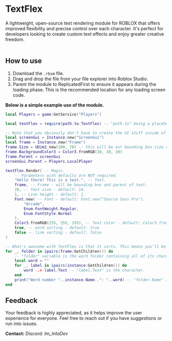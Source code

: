 # TextFlex
A lightweight, open-source text rendering module for ROBLOX that offers improved flexibility and precise control over each character. It's perfect for developers looking to create custom text effects and enjoy greater creative freedom.
<br><br/>

## How to use
1. Download the `.rbxm` file.
2. Drag and drop the file from your file explorer into Roblox Studio.
3. Parent the module to ReplicatedFirst to ensure it appears during the loading phase. This is the recommended location for any loading screen code.

**Below is a simple example use of the module.**
```lua
local Players = game:GetService("Players")

local textFlex = require(path.to.TextFlex) -- "path.to" being a placeholder.

-- Note that you obviously don't have to create the UI stuff inside of a script. It can be premade in the editor, which is optimal anyways.
local screenGui = Instance.new("ScreenGui")
local frame = Instance.new("Frame")
frame.Size = UDim2.new(100, 70) -- this will be our bounding box size of the text.
frame.BackgroundColor3 = Color3.fromRGB(10, 10, 10)
frame.Parent = screenGui
screenGui.Parent = Players.LocalPlayer

textFlex.Render( -- Magic.
	-- Parameters with defaults are NOT required.
	"Hello there! This is a test.", -- Text.
	frame, -- Frame - will be bounding box and parent of text.
	28, -- Text size - default: 14.
	1, -- Line height - default: 1.
	Font.new( -- Font - default: Font.new("Source Sans Pro").
		"Arcade",
		Enum.FontWeight.Regular,
		Enum.FontStyle.Normal
	),
	Color3.fromRGB(255, 255, 255), -- Text color - default: Color3.fromRGB(0, 0, 0).
	true, -- word sorting - default: true
	false -- line sorting - default: false
)

-- What's awesome with TextFlex is that it sorts. This means you'll be able to access and individually modify every character, word and line. In this case we only turned on word sorting.
for _, folder in ipairs(frame:GetChildren()) do
	-- "folder" variable is the word folder containing all of its characters.
	local word = ""
	for _, label in ipairs(instance:GetChildren()) do
		word ..= label.Text -- "label.Text" is the character.
	end
	print("Word number "..instance.Name..": "..word) -- "folder.Name" is the index of the word - this means you can access specific words by looking for the index: frame[tostring(index_here)].
end
```

## Feedback
Your feedback is highly appreciated, as it helps improve the user experience for everyone. Feel free to reach out if you have suggestions or run into issues.

**Contact:** Discord: *Im_IntoDev*

